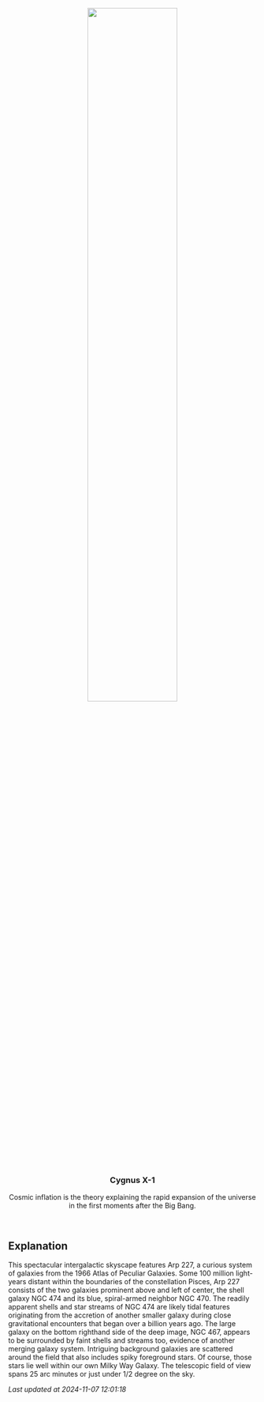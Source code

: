 <p align='center'>
    <img src='https://apod.nasa.gov/apod/image/2411/NGC474_S1_Crop1024.jpg' width='60%' />
    <h3 align="center">Cygnus X-1</h3>
    <p align="center">Cosmic inflation is the theory explaining the rapid expansion of the universe in the first moments after the Big Bang.</p>
</p>
<br/>

Explanation
--
This spectacular intergalactic skyscape features Arp 227, a curious system of galaxies from the 1966 Atlas of Peculiar Galaxies. Some 100 million light-years distant within the boundaries of the constellation Pisces, Arp 227 consists of the two galaxies prominent above and left of center, the shell galaxy NGC 474 and its blue, spiral-armed neighbor NGC 470. The readily apparent shells and star streams of NGC 474 are likely tidal features originating from the accretion of another smaller galaxy during close gravitational encounters that began over a billion years ago. The large galaxy on the bottom righthand side of the deep image, NGC 467, appears to be surrounded by faint shells and streams too, evidence of another merging galaxy system. Intriguing background galaxies are scattered around the field that also includes spiky foreground stars. Of course, those stars lie well within our own Milky Way Galaxy. The telescopic field of view spans 25 arc minutes or just under 1/2 degree on the sky.


*Last updated at 2024-11-07 12:01:18*
